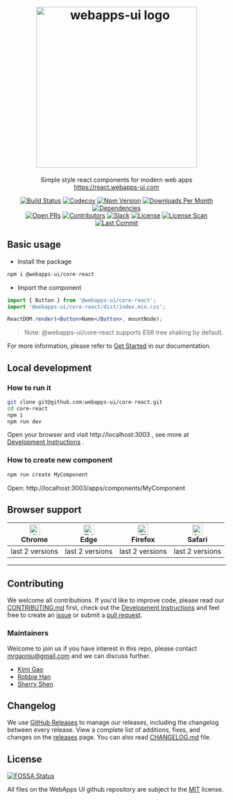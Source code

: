 <h1 align="center">
    <br>
    <img width="370" src="https://user-images.githubusercontent.com/12554487/76698462-23f12300-66de-11ea-9186-9d959bfb3d07.png" alt="webapps-ui logo">
    <br>
</h1>

<p align="center">
  Simple style react components for modern web apps
    <a href="https://react.webapps-ui.com">
      https://react.webapps-ui.com
    </a>
</p>

<div align="center">

[![Build Status][travis-image]][travis-url]
[![Codecov][codecov-image]][codecov-url]
[![Npm Version][npm-version-image]][npm-version-url]
[![Downloads Per Month][npm-downloads-image]][npm-downloads-url]
[![Dependencies][dependencies-image]][dependencies-url]  
[![Open PRs][open-prs-image]][open-prs-url]
[![Contributors][contributors-image]][contributors-url]
[![Slack][slack-image]][slack-url]
[![License][license-image]][license-url]
[![License Scan][license-scan-image]][license-scan-url]
[![Last Commit][last-commit-image]][last-commit-url]

</div>

## Basic usage

- Install the package

```bash
npm i @webapps-ui/core-react
```

- Import the component

```jsx
import { Button } from '@webapps-ui/core-react';
import '@webapps-ui/core-react/dist/index.min.css';

ReactDOM.render(<Button>Name</Button>, mountNode);
```

> Note: @webapps-ui/core-react supports ES6 tree shaking by default.

For more information, please refer to [Get Started](https://ui.muwenzi.com/apps/start/usage) in our documentation.

## Local development

### How to run it

```bash
git clone git@github.com:webapps-ui/core-react.git
cd core-react
npm i
npm run dev
```

Open your browser and visit http://localhost:3003 , see more at [Development Instructions][dev-instructions-url] .

### How to create new component

```bash
npm run create MyComponent
```

Open: http://localhost:3003/apps/components/MyComponent

## Browser support

 | [<img src="https://raw.githubusercontent.com/alrra/browser-logos/master/src/chrome/chrome_48x48.png" alt="Chrome" width="24px" height="24px" />](http://godban.github.io/browsers-support-badges/)</br>Chrome | [<img src="https://raw.githubusercontent.com/alrra/browser-logos/master/src/edge/edge_48x48.png" alt="Edge" width="24px" height="24px" />](http://godban.github.io/browsers-support-badges/)</br>Edge | [<img src="https://raw.githubusercontent.com/alrra/browser-logos/master/src/firefox/firefox_48x48.png" alt="Firefox" width="24px" height="24px" />](http://godban.github.io/browsers-support-badges/)</br>Firefox | [<img src="https://raw.githubusercontent.com/alrra/browser-logos/master/src/safari/safari_48x48.png" alt="Safari" width="24px" height="24px" />](http://godban.github.io/browsers-support-badges/)</br>Safari |
| --- | --- | --- | --- |
| last 2 versions | last 2 versions | last 2 versions | last 2 versions |

---

## Contributing

We welcome all contributions. If you'd like to improve code, please read our [CONTRIBUTING.md][contributing-url] first, check out the [Development Instructions][dev-instructions-url] and feel free to create an [issue][open-issues-url] or submit a [pull request][open-prs-url].

### Maintainers

Welcome to join us if you have interest in this repo, please contact mrgaonju@gmail.com and we can discuss further.

- [Kimi Gao](https://github.com/Kimi-Gao)
- [Robbie Han](https://github.com/USTC-Han)
- [Sherry Shen](https://github.com/Mylittlegirl)

## Changelog

We use [GitHub Releases][github-release-url] to manage our releases, including the changelog between every release. View a complete list of additions, fixes, and changes on the [releases][release-url] page. You can also read [CHANGELOG.md][changelog-url] file.

## License

[![FOSSA Status][fossa-status-image]][fossa-status-url]

All files on the WebApps UI github repository are subject to the [MIT][license-url] license.

[travis-image]: https://badgen.net/travis/webapps-ui/core-react?icon=travis&label=build
[codecov-image]: https://badgen.net/codecov/c/github/webapps-ui/core-react/?icon=codecov
[npm-version-image]: https://badgen.net/npm/v/@webapps-ui/core-react?icon=npm
[npm-downloads-image]: https://badgen.net/npm/dm/@webapps-ui/core-react
[dependencies-image]: https://badgen.net/david/dep/webapps-ui/core-react
[open-issues-image]: https://badgen.net/github/open-issues/webapps-ui/core-react
[open-prs-image]: https://badgen.net/github/open-prs/webapps-ui/core-react
[last-commit-image]: https://badgen.net/github/last-commit/webapps-ui/core-react
[contributors-image]: https://badgen.net/github/contributors/webapps-ui/core-react
[license-image]: https://badgen.net/npm/license/@webapps-ui/core-react
[license-scan-image]: https://app.fossa.io/api/projects/git%2Bgithub.com%2Fwebapps-ui%2Fcore-react.svg?type=shield
[slack-image]: https://badgen.net/badge/icon/slack?icon=slack&label
[fossa-status-image]: https://app.fossa.io/api/projects/git%2Bgithub.com%2Fwebapps-ui%2Fcore-react.svg?type=small

[travis-url]: https://travis-ci.org/webapps-ui/core-react
[codecov-url]: https://codecov.io/gh/webapps-ui/core-react
[npm-version-url]: https://www.npmjs.com/package/@webapps-ui/core-react
[npm-downloads-url]: https://www.npmjs.com/package/@webapps-ui/core-react
[dependencies-url]: https://david-dm.org/webapps-ui/core-react
[open-issues-url]: https://github.com/webapps-ui/core-react/issues
[open-prs-url]: https://github.com/webapps-ui/core-react/pulls
[last-commit-url]: https://github.com/webapps-ui/core-react/commits/master
[contributors-url]: https://github.com/webapps-ui/core-react/graphs/contributors
[license-url]: https://github.com/webapps-ui/core-react/blob/master/LICENSE
[license-scan-url]: https://app.fossa.io/projects/git%2Bgithub.com%2Fwebapps-ui%2Fcore-react?ref=badge_shield
[dev-instructions-url]: https://github.com/webapps-ui/core-react/wiki/Local-development
[changelog-url]: https://github.com/webapps-ui/core-react/blob/master/CHANGELOG.md
[contributing-url]: https://github.com/webapps-ui/core-react/blob/master/.github/CONTRIBUTING.md
[slack-url]: https://webapps-ui.slack.com
[fossa-status-url]: https://app.fossa.io/projects/git%2Bgithub.com%2Fwebapps-ui%2Fcore-react?ref=badge_small
[github-release-url]: https://github.com/blog/1547-release-your-software
[release-url]: https://github.com/webapps-ui/core-react/releases
